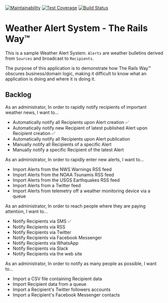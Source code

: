 [![Maintainability](https://api.codeclimate.com/v1/badges/0a5e9939cb8c216913e9/maintainability)](https://codeclimate.com/github/aridlehoover/was-rails/maintainability) [![Test Coverage](https://api.codeclimate.com/v1/badges/0a5e9939cb8c216913e9/test_coverage)](https://codeclimate.com/github/aridlehoover/was-rails/test_coverage) [![Build Status](https://travis-ci.com/aridlehoover/was-rails.svg?branch=master)](https://travis-ci.com/aridlehoover/was-rails)

# Weather Alert System - The Rails Way™

This is a sample Weather Alert System. `Alerts` are weather bulletins
derived from `Sources` and broadcast to `Recipients`.

The purpose of this application is to demonstrate how The Rails Way™
obscures business/domain logic, making it difficult to know what an
application is doing and where it is doing it.

## Backlog

As an administrator,
In order to rapidly notify recipients of important weather news,
I want to...

* Automatically notify all Recipients upon Alert creation ✅
* Automatically notify new Recipient of latest published Alert upon Recipient creation ✅
* Automatically notify all Recipients upon Alert publication
* Manually notify all Recipients of a specific Alert
* Manually notify a specific Recipient of the latest Alert

As an administrator,
In order to rapidly enter new alerts,
I want to...

* Import Alerts from the NWS Warnings RSS feed
* Import Alerts from the NOAA Tsunamis RSS feed
* Import Alerts from the USGS Earthquakes RSS feed
* Import Alerts from a Twitter feed
* Import Alerts from telemetry off a weather monitoring device via a queue

As an administrator,
In order to reach people where they are paying attention,
I want to...

* Notify Recipients via SMS ✅
* Notify Recipients via RSS
* Notify Recipients via Twitter
* Notify Recipients via Facebook Messenger
* Notify Recipients via WhatsApp
* Notify Recipients via Slack
* Notify Recipients via the web site

As an administrator,
In order to notify as many people as possible,
I want to...

* Import a CSV file containing Recipient data
* Import Recipient data from a queue
* Import a Recipient's Twitter followers accounts
* Import a Recipient's Facebook Messenger contacts
